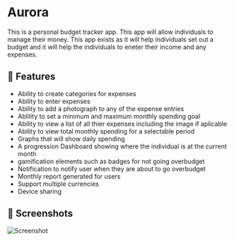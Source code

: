 # Aurora

This is a personal budget tracker app. This app will allow individuals to manage their money.
This app exists as it will help individuals set out a budget and it will help the individuals 
to eneter their income and any expenses.

## 🚀 Features

- Ability to create categories for expenses
- Ability to enter expenses
- Ability to add a photograph to any of the expense entries
- Ablility to set a minimum and maximum monthly spending goal
- Ability to view a list of all thier expenses including the image if aplicable
- Ability to view total monthly spending for a selectable period
- Graphs that will show daily spending
- A progression Dashboard showing where the individual is at the current month
- gamification elements such as badges for not going overbudget
- Notification to notify user when they are about to go overbudget
- Monthly report generated for users
- Support multiple currencies
- Device sharing

## 📸 Screenshots 

![Screenshot](link-to-screenshot.png)

